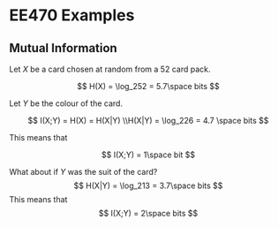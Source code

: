 # EE470 Examples

## Mutual Information

Let $X$ be a card chosen at random from a 52 card pack.

$$
H(X) = \log_252 = 5.7\space bits
$$

Let $Y$ be the colour of the card.

$$
I(X;Y) = H(X) = H(X|Y)
\\H(X|Y) = \log_226 = 4.7 \space bits
$$

This means that

$$
I(X;Y) = 1\space bit
$$

What about if $Y$ was the suit of the card?
$$
H(X|Y) = \log_213 = 3.7\space bits
$$
This means that
$$
I(X;Y) = 2\space bits
$$
